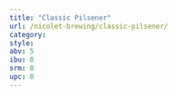 ```yaml
---
title: "Classic Pilsener"
url: /nicolet-brewing/classic-pilsener/
category: 
style: 
abv: 5
ibu: 0
srm: 0
upc: 0
---
```


